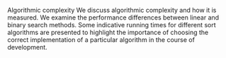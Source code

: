 Algorithmic complexity
We discuss algorithmic complexity and how it is measured. We examine the performance differences between linear and binary search methods. Some indicative running times for different sort algorithms are presented to highlight the importance of choosing the correct implementation of a particular algorithm in the course of development.